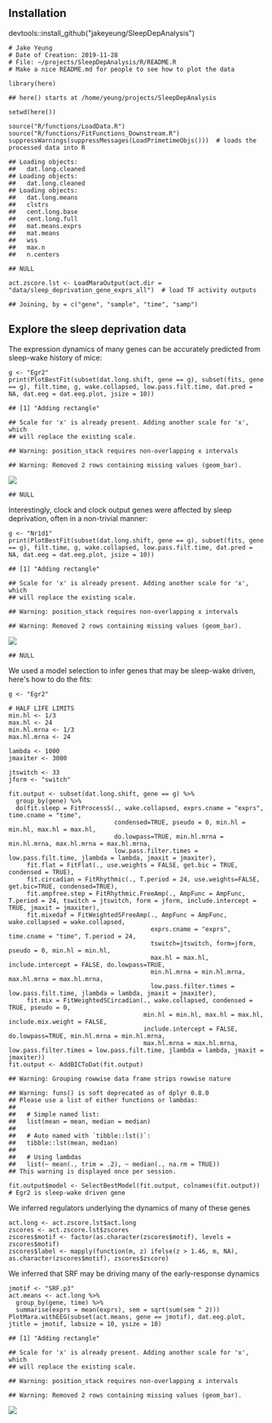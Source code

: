 Installation
----------------
devtools::install_github("jakeyeung/SleepDepAnalysis")


    # Jake Yeung
    # Date of Creation: 2019-11-28
    # File: ~/projects/SleepDepAnalysis/R/README.R
    # Make a nice README.md for people to see how to plot the data

    library(here)

    ## here() starts at /home/yeung/projects/SleepDepAnalysis

    setwd(here())

    source("R/functions/LoadData.R")
    source("R/functions/FitFunctions_Downstream.R")
    suppressWarnings(suppressMessages(LoadPrimetimeObjs()))  # loads the processed data into R

    ## Loading objects:
    ##   dat.long.cleaned
    ## Loading objects:
    ##   dat.long.cleaned
    ## Loading objects:
    ##   dat.long.means
    ##   clstrs
    ##   cent.long.base
    ##   cent.long.full
    ##   mat.means.exprs
    ##   mat.means
    ##   wss
    ##   max.n
    ##   n.centers

    ## NULL

    act.zscore.lst <- LoadMaraOutput(act.dir = "data/sleep_deprivation_gene_exprs_all")  # load TF activity outputs

    ## Joining, by = c("gene", "sample", "time", "samp")

Explore the sleep deprivation data
----------------------------------

The expression dynamics of many genes can be accurately predicted from
sleep-wake history of mice:

    g <- "Egr2"
    print(PlotBestFit(subset(dat.long.shift, gene == g), subset(fits, gene == g), filt.time, g, wake.collapsed, low.pass.filt.time, dat.pred = NA, dat.eeg = dat.eeg.plot, jsize = 10))

    ## [1] "Adding rectangle"

    ## Scale for 'x' is already present. Adding another scale for 'x', which
    ## will replace the existing scale.

    ## Warning: position_stack requires non-overlapping x intervals

    ## Warning: Removed 2 rows containing missing values (geom_bar).

![](README_files/figure-markdown_strict/unnamed-chunk-2-1.png)

    ## NULL

Interestingly, clock and clock output genes were affected by sleep
deprivation, often in a non-trivial manner:

    g <- "Nr1d1"
    print(PlotBestFit(subset(dat.long.shift, gene == g), subset(fits, gene == g), filt.time, g, wake.collapsed, low.pass.filt.time, dat.pred = NA, dat.eeg = dat.eeg.plot, jsize = 10))

    ## [1] "Adding rectangle"

    ## Scale for 'x' is already present. Adding another scale for 'x', which
    ## will replace the existing scale.

    ## Warning: position_stack requires non-overlapping x intervals

    ## Warning: Removed 2 rows containing missing values (geom_bar).

![](README_files/figure-markdown_strict/unnamed-chunk-3-1.png)

    ## NULL

We used a model selection to infer genes that may be sleep-wake driven,
here's how to do the fits:

    g <- "Egr2"

    # HALF LIFE LIMITS
    min.hl <- 1/3
    max.hl <- 24
    min.hl.mrna <- 1/3
    max.hl.mrna <- 24

    lambda <- 1000
    jmaxiter <- 3000

    jtswitch <- 33
    jform <- "switch"

    fit.output <- subset(dat.long.shift, gene == g) %>%
      group_by(gene) %>%
      do(fit.sleep = FitProcessS(., wake.collapsed, exprs.cname = "exprs", time.cname = "time",
                                 condensed=TRUE, pseudo = 0, min.hl = min.hl, max.hl = max.hl,
                                 do.lowpass=TRUE, min.hl.mrna = min.hl.mrna, max.hl.mrna = max.hl.mrna,
                                 low.pass.filter.times = low.pass.filt.time, jlambda = lambda, jmaxit = jmaxiter),
         fit.flat = FitFlat(., use.weights = FALSE, get.bic = TRUE, condensed = TRUE),
         fit.circadian = FitRhythmic(., T.period = 24, use.weights=FALSE, get.bic=TRUE, condensed=TRUE),
         fit.ampfree.step = FitRhythmic.FreeAmp(., AmpFunc = AmpFunc, T.period = 24, tswitch = jtswitch, form = jform, include.intercept = TRUE, jmaxit = jmaxiter),
         fit.mixedaf = FitWeightedSFreeAmp(., AmpFunc = AmpFunc, wake.collapsed = wake.collapsed,
                                           exprs.cname = "exprs", time.cname = "time", T.period = 24,
                                           tswitch=jtswitch, form=jform, pseudo = 0, min.hl = min.hl,
                                           max.hl = max.hl, include.intercept = FALSE, do.lowpass=TRUE,
                                           min.hl.mrna = min.hl.mrna, max.hl.mrna = max.hl.mrna,
                                           low.pass.filter.times = low.pass.filt.time, jlambda = lambda, jmaxit = jmaxiter),
         fit.mix = FitWeightedSCircadian(., wake.collapsed, condensed = TRUE, pseudo = 0,
                                         min.hl = min.hl, max.hl = max.hl, include.mix.weight = FALSE,
                                         include.intercept = FALSE, do.lowpass=TRUE, min.hl.mrna = min.hl.mrna,
                                         max.hl.mrna = max.hl.mrna, low.pass.filter.times = low.pass.filt.time, jlambda = lambda, jmaxit = jmaxiter))
    fit.output <- AddBICToDat(fit.output)

    ## Warning: Grouping rowwise data frame strips rowwise nature

    ## Warning: funs() is soft deprecated as of dplyr 0.8.0
    ## Please use a list of either functions or lambdas: 
    ## 
    ##   # Simple named list: 
    ##   list(mean = mean, median = median)
    ## 
    ##   # Auto named with `tibble::lst()`: 
    ##   tibble::lst(mean, median)
    ## 
    ##   # Using lambdas
    ##   list(~ mean(., trim = .2), ~ median(., na.rm = TRUE))
    ## This warning is displayed once per session.

    fit.output$model <- SelectBestModel(fit.output, colnames(fit.output))  # Egr2 is sleep-wake driven gene

We inferred regulators underlying the dynamics of many of these genes

    act.long <- act.zscore.lst$act.long
    zscores <- act.zscore.lst$zscores
    zscores$motif <- factor(as.character(zscores$motif), levels = zscores$motif)
    zscores$label <- mapply(function(m, z) ifelse(z > 1.46, m, NA), as.character(zscores$motif), zscores$zscore)

We inferred that SRF may be driving many of the early-response dynamics

    jmotif <- "SRF.p3"
    act.means <- act.long %>%
      group_by(gene, time) %>%
      summarise(exprs = mean(exprs), sem = sqrt(sum(sem ^ 2)))
    PlotMara.withEEG(subset(act.means, gene == jmotif), dat.eeg.plot, jtitle = jmotif, labsize = 10, ysize = 10)

    ## [1] "Adding rectangle"

    ## Scale for 'x' is already present. Adding another scale for 'x', which
    ## will replace the existing scale.

    ## Warning: position_stack requires non-overlapping x intervals

    ## Warning: Removed 2 rows containing missing values (geom_bar).

![](README_files/figure-markdown_strict/unnamed-chunk-6-1.png)
